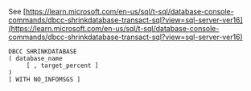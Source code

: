 See [https://learn.microsoft.com/en-us/sql/t-sql/database-console-commands/dbcc-shrinkdatabase-transact-sql?view=sql-server-ver16](https://learn.microsoft.com/en-us/sql/t-sql/database-console-commands/dbcc-shrinkdatabase-transact-sql?view=sql-server-ver16)
```
DBCC SHRINKDATABASE
( database_name
     [ , target_percent ]
)
[ WITH NO_INFOMSGS ]
```
